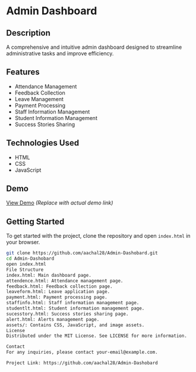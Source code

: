 
# Admin Dashboard

## Description

A comprehensive and intuitive admin dashboard designed to streamline administrative tasks and improve efficiency.

## Features

- Attendance Management
- Feedback Collection
- Leave Management
- Payment Processing
- Staff Information Management
- Student Information Management
- Success Stories Sharing

## Technologies Used

- HTML
- CSS
- JavaScript

## Demo

[View Demo](#) *(Replace with actual demo link)*

## Getting Started

To get started with the project, clone the repository and open `index.html` in your browser.

```sh
git clone https://github.com/aachal28/Admin-Dashobard.git
cd Admin-Dashobard
open index.html
File Structure
index.html: Main dashboard page.
attendence.html: Attendance management page.
feedback.html: Feedback collection page.
leaveform.html: Leave application page.
payment.html: Payment processing page.
staffinfo.html: Staff information management page.
studentlt.html: Student information management page.
sucesstory.html: Success stories sharing page.
alert.html: Alerts management page.
assets/: Contains CSS, JavaScript, and image assets.
License
Distributed under the MIT License. See LICENSE for more information.

Contact
For any inquiries, please contact your-email@example.com.

Project Link: https://github.com/aachal28/Admin-Dashobard
